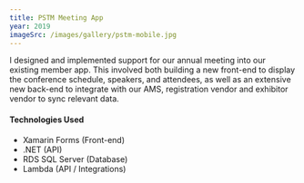 ```yaml
---
title: PSTM Meeting App
year: 2019
imageSrc: /images/gallery/pstm-mobile.jpg
---
```


I designed and implemented support for our annual meeting into our existing member app. This involved both building a new front-end to display the conference schedule, speakers, and attendees, as well as an extensive new back-end to integrate with our AMS, registration vendor and exhibitor vendor to sync relevant data.

#### Technologies Used

* Xamarin Forms (Front-end)
* .NET (API)
* RDS SQL Server (Database)
* Lambda (API / Integrations)